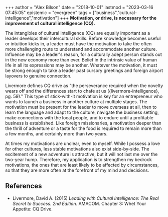 +++
author = "Alex Bilson"
date = "2018-10-01"
lastmod = "2023-03-16 07:45:05"
epistemic = "evergreen"
tags = ["business","cultural-intelligence","motivation"]
+++
**Motivation, or drive, is necessary for the improvement of cultural intelligence (CQ).**

The intangibles of cultural intelligence (CQ) are equally important as a leader develops their intercultural skills.  Before knowledge becomes useful or intuition kicks in, a leader must have the motivation to take the often more challenging route to understand and accommodate another culture.  Influence may be a leader's reason, for a culturally adept person stands out in the new economy more than ever.  Belief in the intrinsic value of human life in all its expressions may be another.  Whatever the motivation, it must be strong enough to take a leader past cursory greetings and foreign airport layovers to genuine connection.

Livermore defines CQ drive as "the perseverance required when the novelty wears off and the differences start to chafe at us ({livermore-intelligence}, pg. 59)."  This type of stick-with-it motivation is key for an entrepreneur who wants to launch a business in another culture at multiple stages.  The motivation must be present for the leader to move overseas at all, then to learn the language and adapt to the culture, navigate the business setting, make connections with the local people, and to endure until a profitable business is established.  Like foreign missionaries, a motivation deeper than the thrill of adventure or a taste for the food is required to remain more than a few months, and certainly more than two years.

At times my motivations are unclear, even to myself.  While I possess a love for other cultures, less stable motivations also exist side-by-side.  The excitement of a new adventure is attractive, but it will not last me over the two-year hump.  Therefore, my application is to strengthen my bedrock motivations, the ones that are least likely to be affected by circumstances, so that they are more often at the forefront of my mind and decisions.

## References

- Livermore, David A. (2015) _Leading with Cultural Intelligence: The Real Secret to Success. 2nd Edition_. AMACOM. Chapter 3: Whet Your Appetite: CQ Drive.
